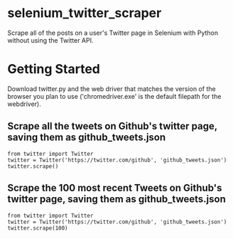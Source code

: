 # selenium_twitter_scraper
Scrape all of the posts on a user's Twitter page in Selenium with Python without using the Twitter API. 

# Getting Started

Download twitter.py and the web driver that matches the version of the browser you plan to use ('chromedriver.exe' is the default filepath for the webdriver).

## Scrape all the tweets on Github's twitter page, saving them as github_tweets.json

    from twitter import Twitter
    twitter = Twitter('https://twitter.com/github', 'github_tweets.json')
    twitter.scrape()


## Scrape the 100 most recent Tweets on Github's twitter page, saving them as github_tweets.json

    from twitter import Twitter
    twitter = Twitter('https://twitter.com/github', 'github_tweets.json')
    twitter.scrape(100)
